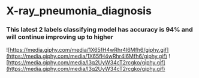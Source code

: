 # X-ray_pneumonia_diagnosis
### This latest 2 labels classifying model has accuracy is 94% and will continue improving up to higher
![https://media.giphy.com/media/1X65fH4wRhr4l6Mfh6/giphy.gif](https://media.giphy.com/media/1X65fH4wRhr4l6Mfh6/giphy.gif)
![https://media.giphy.com/media/l3q2UyW34cT2rcgko/giphy.gif](https://media.giphy.com/media/l3q2UyW34cT2rcgko/giphy.gif)
